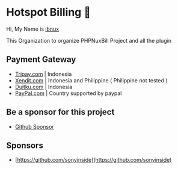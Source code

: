 # Hotspot Billing 👋

Hi, My Name is [ibnux](https://github.com/ibnux)

This Organization to organize PHPNuxBill Project and all the plugin

## Payment Gateway

- [Tripay.com](https://github.com/hotspotbilling/phpnuxbill-tripay) | Indonesia
- [Xendit.com](https://github.com/hotspotbilling/phpnuxbill-xendit) | Indonesia and Philippine ( Philippine not tested )
- [Duitku.com](https://github.com/hotspotbilling/phpnuxbill-duitku) | Indonesia
- [PayPal.com](https://github.com/hotspotbilling/phpnuxbill-paypal) | Country supported by paypal

## Be a sponsor for this project

- [Github Sponsor](https://github.com/sponsors/ibnux)

## Sponsors

- [https://github.com/sonyinside](https://github.com/sonyinside)
